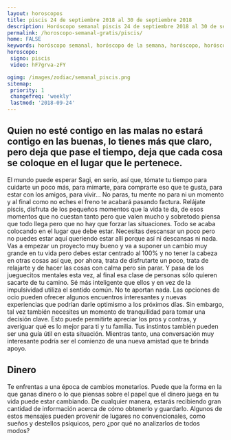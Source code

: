 ```yaml
---
layout: horoscopos
title: piscis 24 de septiembre 2018 al 30 de septiembre 2018 
description: Horóscopo semanal piscis 24 de septiembre 2018 al 30 de septiembre 2018. Quien no esté contigo en las malas no estará contigo en las buenas, lo tienes más que claro, pero deja que pase el tiempo, deja que cada cosa se coloque en el lugar que le pertenece.
permalink: /horoscopo-semanal-gratis/piscis/
home: FALSE
keywords: horóscopo semanal, horóscopo de la semana, horóscopo, horóscopo gratis,horóscopos, horóscopo esperanza gracia, horoscopos piscis la semana, horóscopos gratis, Tarot, Astrologia, Zodíaco, piscis, horoscopo gratis, semanal
horoscopo:
 signo: piscis
 video: hF7grva-zFY

ogimg: /images/zodiac/semanal_piscis.png
sitemap:
 priority: 1
 changefreq: 'weekly'
 lastmod: '2018-09-24'
---
```




## Quien no esté contigo en las malas no estará contigo en las buenas, lo tienes más que claro, pero deja que pase el tiempo, deja que cada cosa se coloque en el lugar que le pertenece.

El mundo puede esperar Sagi, en serio, así que, tómate tu tiempo para cuidarte un poco más, para mimarte, para comprarte eso que te gusta, para estar con los amigos, para vivir… No paras, tu mente no para ni un momento y al final como no eches el freno te acabará pasando factura. Relájate piscis, disfruta de los pequeños momentos que la vida te da, de esos momentos que no cuestan tanto pero que valen mucho y sobretodo piensa que todo llega pero que no hay que forzar las situaciones. Todo se acaba colocando en el lugar que debe estar. Necesitas descansar un poco pero no puedes estar aquí queriendo estar allí porque así ni descansas ni nada. Vas a empezar un proyecto muy bueno y va a suponer un cambio muy grande en tu vida pero debes estar centrado al 100% y no tener la cabeza en otras cosas así que, por ahora, trata de disfrutarte un poco, trata de relajarte y de hacer las cosas con calma pero sin parar. Y pasa de los jueguecitos mentales esta vez, al final esa clase de personas sólo quieren sacarte de tu camino. Sé más inteligente que ellos y en vez de la impulsividad utiliza el sentido común. No te aportan nada.
Las opciones de ocio pueden ofrecer algunos encuentros interesantes y nuevas experiencias que podrían darle optimismo a los próximos días. Sin embargo, tal vez también necesites un momento de tranquilidad para tomar una decisión clave. Esto puede permitirte apreciar los pros y contras, y averiguar qué es lo mejor para ti y tu familia. Tus instintos también pueden ser una guía útil en esta situación. Mientras tanto, una conversación muy interesante podría ser el comienzo de una nueva amistad que te brinda apoyo.

## Dinero

Te enfrentas a una época de cambios monetarios. Puede que la forma en la que ganas dinero o lo que piensas sobre el papel que el dinero juega en tu vida puede estar cambiando. De cualquier manera, estarás recibiendo gran cantidad de información acerca de cómo obtenerlo y guardarlo. Algunos de estos mensajes pueden provenir de lugares no convencionales, como sueños y destellos psíquicos, pero ¿por qué no analizarlos de todos modos?